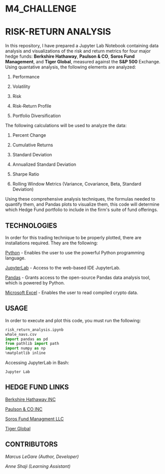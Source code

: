 # M4_CHALLENGE

# RISK-RETURN ANALYSIS

In this repository, I have prepared a Jupyter Lab Notebook containing data analysis and visualizations of the risk and return metrics for four major hedge funds: **Berkshire Hathaway**, **Paulson & CO**, **Soros Fund Management**, and **Tiger Global**, measured against the **S&P 500** Exchange. Using quantative analysis, the following elements are analyzed:

1. Performance

2. Volatility

3. Risk

4. Risk-Return Profile

5. Portfolio Diversification

The following calculations will be used to analyze the data:

1. Percent Change

2. Cumulative Returns

3. Standard Deviation 

4. Annualized Standard Deviation

5. Sharpe Ratio

6. Rolling Window Metrics (Variance, Covariance, Beta, Standard Deviation)

Using these comprehensive analysis techniques, the formulas needed to quantify them, and Pandas plots to visualize them, this code will determine which Hedge Fund portfolio to include in the firm's suite of fund offerings.

## TECHNOLOGIES

In order for this trading technique to be properly plotted, there are installations required. They are the following:

[Python](https://www.python.org/downloads/) - Enables the user to use the powerful Python programming language.

[JupyterLab](https://jupyter.org/) - Access to the web-based IDE JupyterLab.  

[Pandas](https://pandas.pydata.org/) - Grants access to the open-source Pandas data analysis tool, which is powered by Python.

[Microsoft Excel](https://www.microsoft.com/en-us/microsoft-365/excel) - Enables the user to read compiled crypto data.

## USAGE

In order to execute and plot this code, you must run the following:

```python
risk_return_analysis.ipynb
whale_navs.csv
import pandas as pd
from pathlib import path
import numpy as np
%matplotlib inline
```
Accessing JupyterLab in Bash: 

`Jupyter Lab`

## HEDGE FUND LINKS

[Berkshire Hathaway INC](https://www.berkshirehathaway.com/)

[Paulson & CO INC](https://paulsoninvestment.com/)

[Soros Fund Managment LLC](https://sorosfundmgmt.com/)

[Tiger Global](https://www.tigerglobal.com/)

## CONTRIBUTORS

*Marcus LeGare (Author, Developer)*

*Anne Shaji (Learning Assistant)*